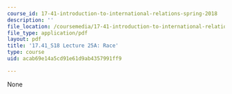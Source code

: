 ```yaml
---
course_id: 17-41-introduction-to-international-relations-spring-2018
description: ''
file_location: /coursemedia/17-41-introduction-to-international-relations-spring-2018/acab69e14a5cd91e61d9ab4357991ff9_MIT17_41S18_lec25a.pdf
file_type: application/pdf
layout: pdf
title: '17.41_S18 Lecture 25A: Race'
type: course
uid: acab69e14a5cd91e61d9ab4357991ff9

---
```

None